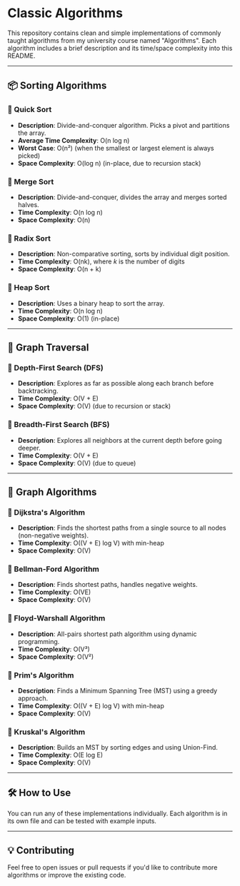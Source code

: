 # Classic Algorithms

This repository contains clean and simple implementations of commonly taught algorithms from my university course named "Algorithms". Each algorithm includes a brief description and its time/space complexity into this README.

---

## 📦 Sorting Algorithms

### 🔹 Quick Sort
- **Description**: Divide-and-conquer algorithm. Picks a pivot and partitions the array.
- **Average Time Complexity**: O(n log n)
- **Worst Case**: O(n²) (when the smallest or largest element is always picked)
- **Space Complexity**: O(log n) (in-place, due to recursion stack)

### 🔹 Merge Sort
- **Description**: Divide-and-conquer, divides the array and merges sorted halves.
- **Time Complexity**: O(n log n)
- **Space Complexity**: O(n)

### 🔹 Radix Sort
- **Description**: Non-comparative sorting, sorts by individual digit position.
- **Time Complexity**: O(nk), where *k* is the number of digits
- **Space Complexity**: O(n + k)

### 🔹 Heap Sort
- **Description**: Uses a binary heap to sort the array.
- **Time Complexity**: O(n log n)
- **Space Complexity**: O(1) (in-place)

---

## 🌲 Graph Traversal

### 🔹 Depth-First Search (DFS)
- **Description**: Explores as far as possible along each branch before backtracking.
- **Time Complexity**: O(V + E)
- **Space Complexity**: O(V) (due to recursion or stack)

### 🔹 Breadth-First Search (BFS)
- **Description**: Explores all neighbors at the current depth before going deeper.
- **Time Complexity**: O(V + E)
- **Space Complexity**: O(V) (due to queue)

---

## 🧠 Graph Algorithms

### 🔹 Dijkstra's Algorithm
- **Description**: Finds the shortest paths from a single source to all nodes (non-negative weights).
- **Time Complexity**: O((V + E) log V) with min-heap
- **Space Complexity**: O(V)

### 🔹 Bellman-Ford Algorithm
- **Description**: Finds shortest paths, handles negative weights.
- **Time Complexity**: O(VE)
- **Space Complexity**: O(V)

### 🔹 Floyd-Warshall Algorithm
- **Description**: All-pairs shortest path algorithm using dynamic programming.
- **Time Complexity**: O(V³)
- **Space Complexity**: O(V²)

### 🔹 Prim's Algorithm
- **Description**: Finds a Minimum Spanning Tree (MST) using a greedy approach.
- **Time Complexity**: O((V + E) log V) with min-heap
- **Space Complexity**: O(V)

### 🔹 Kruskal's Algorithm
- **Description**: Builds an MST by sorting edges and using Union-Find.
- **Time Complexity**: O(E log E)
- **Space Complexity**: O(V)

---

## 🛠 How to Use

You can run any of these implementations individually. Each algorithm is in its own file and can be tested with example inputs.

---

## 💡 Contributing

Feel free to open issues or pull requests if you'd like to contribute more algorithms or improve the existing code.
